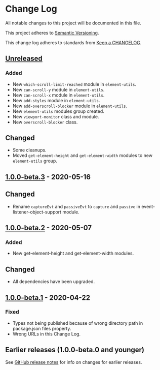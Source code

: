 # Change Log

All notable changes to this project will be documented in this file.

This project adheres to [Semantic Versioning](https://semver.org).

This change log adheres to standards from [Keep a CHANGELOG](https://keepachangelog.com).

## [Unreleased]

### Added
- New `which-scroll-limit-reached` module in `element-utils`.
- New `can-scroll-y` module in `element-utils`.
- New `can-scroll-x` module in `element-utils`.
- New `add-styles` module in `element-utils`.
- New `add-overscroll-blocker` module in `element-utils`.
- New `element-utils` modules group created.
- New `viewport-monitor` class and module.
- New `overscroll-blocker` class.

## Changed
- Some cleanups.
- Moved `get-element-height` and `get-element-width` modules to new `element-utils` group.

## [1.0.0-beta.3] - 2020-05-16

## Changed
- Rename `captureEvt` and `passiveEvt` to `capture` and `passive` in event-listener-object-support module.

## [1.0.0-beta.2] - 2020-05-07

### Added
- New get-element-height and get-element-width modules.

## Changed
- All dependencies have been upgraded.

## [1.0.0-beta.1] - 2020-04-22

### Fixed
- Types not being published because of wrong directory path in package.json files property.
- Wrong URLs in this Change Log.

## Earlier releases (1.0.0-beta.0 and younger)
See [GitHub release notes](https://github.com/codistica/codistica-js/releases?after=@codistica/browser@1.0.0-beta.1)
for info on changes for earlier releases.

[Unreleased]: https://github.com/codistica/codistica-js/compare/@codistica/browser@1.0.0-beta.3...HEAD
[1.0.0-beta.3]: https://github.com/codistica/codistica-js/compare/@codistica/browser@1.0.0-beta.2...@codistica/browser@1.0.0-beta.3
[1.0.0-beta.2]: https://github.com/codistica/codistica-js/compare/@codistica/browser@1.0.0-beta.1...@codistica/browser@1.0.0-beta.2
[1.0.0-beta.1]: https://github.com/codistica/codistica-js/compare/@codistica/browser@1.0.0-beta.0...@codistica/browser@1.0.0-beta.1
